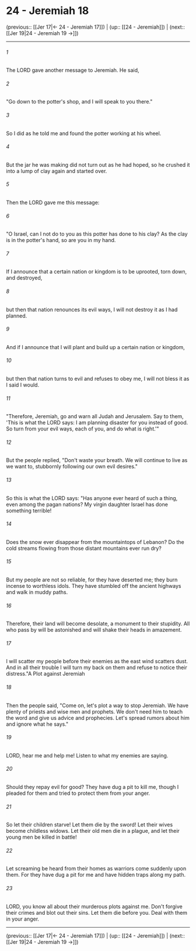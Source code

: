 # 24 - Jeremiah 18

(previous:: [[Jer 17|← 24 - Jeremiah 17]]) | (up:: [[24 - Jeremiah]]) | (next:: [[Jer 19|24 - Jeremiah 19 →]])

***


###### 1 
The LORD gave another message to Jeremiah. He said, 

###### 2 
"Go down to the potter's shop, and I will speak to you there." 

###### 3 
So I did as he told me and found the potter working at his wheel. 

###### 4 
But the jar he was making did not turn out as he had hoped, so he crushed it into a lump of clay again and started over. 

###### 5 
Then the LORD gave me this message: 

###### 6 
"O Israel, can I not do to you as this potter has done to his clay? As the clay is in the potter's hand, so are you in my hand. 

###### 7 
If I announce that a certain nation or kingdom is to be uprooted, torn down, and destroyed, 

###### 8 
but then that nation renounces its evil ways, I will not destroy it as I had planned. 

###### 9 
And if I announce that I will plant and build up a certain nation or kingdom, 

###### 10 
but then that nation turns to evil and refuses to obey me, I will not bless it as I said I would. 

###### 11 
"Therefore, Jeremiah, go and warn all Judah and Jerusalem. Say to them, 'This is what the LORD says: I am planning disaster for you instead of good. So turn from your evil ways, each of you, and do what is right.'" 

###### 12 
But the people replied, "Don't waste your breath. We will continue to live as we want to, stubbornly following our own evil desires." 

###### 13 
So this is what the LORD says: "Has anyone ever heard of such a thing, even among the pagan nations? My virgin daughter Israel has done something terrible! 

###### 14 
Does the snow ever disappear from the mountaintops of Lebanon? Do the cold streams flowing from those distant mountains ever run dry? 

###### 15 
But my people are not so reliable, for they have deserted me; they burn incense to worthless idols. They have stumbled off the ancient highways and walk in muddy paths. 

###### 16 
Therefore, their land will become desolate, a monument to their stupidity. All who pass by will be astonished and will shake their heads in amazement. 

###### 17 
I will scatter my people before their enemies as the east wind scatters dust. And in all their trouble I will turn my back on them and refuse to notice their distress."A Plot against Jeremiah 

###### 18 
Then the people said, "Come on, let's plot a way to stop Jeremiah. We have plenty of priests and wise men and prophets. We don't need him to teach the word and give us advice and prophecies. Let's spread rumors about him and ignore what he says." 

###### 19 
LORD, hear me and help me! Listen to what my enemies are saying. 

###### 20 
Should they repay evil for good? They have dug a pit to kill me, though I pleaded for them and tried to protect them from your anger. 

###### 21 
So let their children starve! Let them die by the sword! Let their wives become childless widows. Let their old men die in a plague, and let their young men be killed in battle! 

###### 22 
Let screaming be heard from their homes as warriors come suddenly upon them. For they have dug a pit for me and have hidden traps along my path. 

###### 23 
LORD, you know all about their murderous plots against me. Don't forgive their crimes and blot out their sins. Let them die before you. Deal with them in your anger.

***

(previous:: [[Jer 17|← 24 - Jeremiah 17]]) | (up:: [[24 - Jeremiah]]) | (next:: [[Jer 19|24 - Jeremiah 19 →]])
